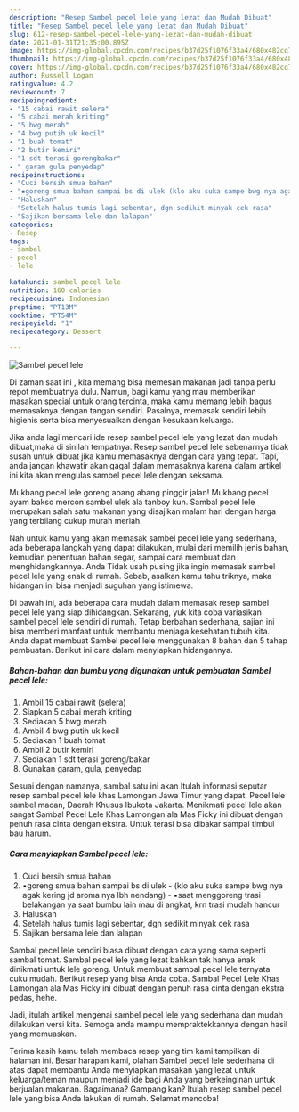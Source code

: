 ```yaml
---
description: "Resep Sambel pecel lele yang lezat dan Mudah Dibuat"
title: "Resep Sambel pecel lele yang lezat dan Mudah Dibuat"
slug: 612-resep-sambel-pecel-lele-yang-lezat-dan-mudah-dibuat
date: 2021-01-31T21:35:00.895Z
image: https://img-global.cpcdn.com/recipes/b37d25f1076f33a4/680x482cq70/sambel-pecel-lele-foto-resep-utama.jpg
thumbnail: https://img-global.cpcdn.com/recipes/b37d25f1076f33a4/680x482cq70/sambel-pecel-lele-foto-resep-utama.jpg
cover: https://img-global.cpcdn.com/recipes/b37d25f1076f33a4/680x482cq70/sambel-pecel-lele-foto-resep-utama.jpg
author: Russell Logan
ratingvalue: 4.2
reviewcount: 7
recipeingredient:
- "15 cabai rawit selera"
- "5 cabai merah kriting"
- "5 bwg merah"
- "4 bwg putih uk kecil"
- "1 buah tomat"
- "2 butir kemiri"
- "1 sdt terasi gorengbakar"
- " garam gula penyedap"
recipeinstructions:
- "Cuci bersih smua bahan"
- "▪goreng smua bahan sampai bs di ulek (klo aku suka sampe bwg nya agak kering jd aroma nya lbh nendang) ▪saat menggoreng trasi belakangan ya saat bumbu lain mau di angkat, krn trasi mudah hancur"
- "Haluskan"
- "Setelah halus tumis lagi sebentar, dgn sedikit minyak cek rasa"
- "Sajikan bersama lele dan lalapan"
categories:
- Resep
tags:
- sambel
- pecel
- lele

katakunci: sambel pecel lele 
nutrition: 160 calories
recipecuisine: Indonesian
preptime: "PT13M"
cooktime: "PT54M"
recipeyield: "1"
recipecategory: Dessert

---
```



![Sambel pecel lele](https://img-global.cpcdn.com/recipes/b37d25f1076f33a4/680x482cq70/sambel-pecel-lele-foto-resep-utama.jpg)

Di zaman  saat ini , kita memang bisa memesan makanan jadi tanpa perlu repot membuatnya dulu. Namun, bagi kamu yang mau memberikan masakan special untuk orang tercinta, maka kamu memang lebih bagus memasaknya dengan tangan sendiri. Pasalnya, memasak sendiri lebih higienis serta bisa menyesuaikan dengan kesukaan keluarga.

Jika anda lagi mencari ide resep sambel pecel lele yang lezat dan mudah dibuat,maka di sinilah tempatnya. Resep sambel pecel lele  sebenarnya tidak susah untuk dibuat jika kamu memasaknya dengan cara yang tepat. Tapi, anda jangan khawatir akan gagal dalam memasaknya 
karena dalam artikel ini kita akan mengulas sambel pecel lele dengan seksama.  

Mukbang pecel lele goreng abang abang pinggir jalan! Mukbang pecel ayam bakso mercon sambel ulek ala tanboy kun. Sambal pecel lele merupakan salah satu makanan yang disajikan malam hari dengan harga yang terbilang cukup murah meriah.

Nah untuk kamu yang akan memasak sambel pecel lele yang sederhana, ada beberapa langkah yang dapat dilakukan, mulai dari memilih jenis bahan, kemudian penentuan bahan segar, sampai cara membuat dan menghidangkannya. Anda Tidak usah pusing jika ingin memasak sambel pecel lele yang enak di rumah. Sebab, asalkan kamu  tahu triknya, maka hidangan ini bisa menjadi suguhan yang istimewa.

Di bawah ini, ada beberapa cara mudah dalam memasak resep sambel pecel lele yang siap dihidangkan. Sekarang, yuk kita coba variasikan sambel pecel lele sendiri di rumah. Tetap berbahan sederhana, sajian ini bisa memberi manfaat untuk membantu menjaga kesehatan tubuh kita. Anda dapat membuat Sambel pecel lele menggunakan 8 bahan dan 5 tahap pembuatan. Berikut ini cara dalam menyiapkan hidangannya.

<!--inarticleads1-->

##### Bahan-bahan dan bumbu yang digunakan untuk pembuatan Sambel pecel lele:

1. Ambil 15 cabai rawit (selera)
1. Siapkan 5 cabai merah kriting
1. Sediakan 5 bwg merah
1. Ambil 4 bwg putih uk kecil
1. Sediakan 1 buah tomat
1. Ambil 2 butir kemiri
1. Sediakan 1 sdt terasi goreng/bakar
1. Gunakan  garam, gula, penyedap


Sesuai dengan namanya, sambal satu ini akan Itulah informasi seputar resep sambal pecel lele khas Lamongan Jawa Timur yang dapat. Pecel lele sambel macan, Daerah Khusus Ibukota Jakarta. Menikmati pecel lele akan sangat Sambal Pecel Lele Khas Lamongan ala Mas Ficky ini dibuat dengan penuh rasa cinta dengan ekstra. Untuk terasi bisa dibakar sampai timbul bau harum. 

<!--inarticleads2-->

##### Cara menyiapkan Sambel pecel lele:

1. Cuci bersih smua bahan
1. ▪goreng smua bahan sampai bs di ulek - (klo aku suka sampe bwg nya agak kering jd aroma nya lbh nendang) - ▪saat menggoreng trasi belakangan ya saat bumbu lain mau di angkat, krn trasi mudah hancur
1. Haluskan
1. Setelah halus tumis lagi sebentar, dgn sedikit minyak cek rasa
1. Sajikan bersama lele dan lalapan


Sambal pecel lele sendiri biasa dibuat dengan cara yang sama seperti sambal tomat. Sambal pecel lele yang lezat bahkan tak hanya enak dinikmati untuk lele goreng. Untuk membuat sambal pecel lele ternyata cuku mudah. Berikut resep yang bisa Anda coba. Sambal Pecel Lele Khas Lamongan ala Mas Ficky ini dibuat dengan penuh rasa cinta dengan ekstra pedas, hehe. 

Jadi, itulah artikel mengenai  sambel pecel lele  yang sederhana dan mudah dilakukan versi kita. Semoga anda mampu mempraktekkannya dengan hasil yang memuaskan. 

Terima kasih kamu telah membaca resep yang tim kami tampilkan di halaman ini. Besar harapan kami, olahan  Sambel pecel lele sederhana di atas dapat membantu Anda menyiapkan masakan yang lezat untuk keluarga/teman maupun menjadi ide bagi Anda yang berkeinginan untuk berjualan makanan. Bagaimana? Gampang kan? Itulah resep sambel pecel lele yang bisa Anda lakukan di rumah. Selamat mencoba!

